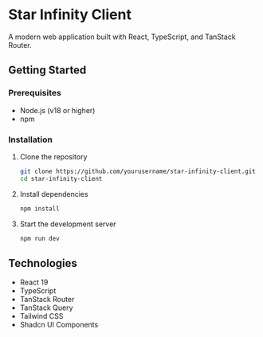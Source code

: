 # Star Infinity Client

A modern web application built with React, TypeScript, and TanStack Router.

## Getting Started

### Prerequisites

- Node.js (v18 or higher)
- npm

### Installation

1. Clone the repository

   ```bash
   git clone https://github.com/yourusername/star-infinity-client.git
   cd star-infinity-client
   ```

2. Install dependencies

   ```bash
   npm install
   ```

3. Start the development server

   ```bash
   npm run dev
   ```

## Technologies

- React 19
- TypeScript
- TanStack Router
- TanStack Query
- Tailwind CSS
- Shadcn UI Components
